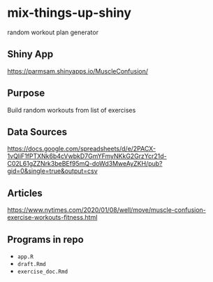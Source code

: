 # mix-things-up-shiny
random workout plan generator
## Shiny App
https://parmsam.shinyapps.io/MuscleConfusion/
## Purpose
Build random workouts from list of exercises
## Data Sources
https://docs.google.com/spreadsheets/d/e/2PACX-1vQliF1fPTXNk6b4cVwbkD7GmYFmyNKkG2GrzYcr21d-C02L61gZZNrk3beBEf95mQ-doWd3MweAyZKH/pub?gid=0&single=true&output=csv
## Articles
https://www.nytimes.com/2020/01/08/well/move/muscle-confusion-exercise-workouts-fitness.html
## Programs in repo
* `app.R`
* `draft.Rmd`
* `exercise_doc.Rmd`
